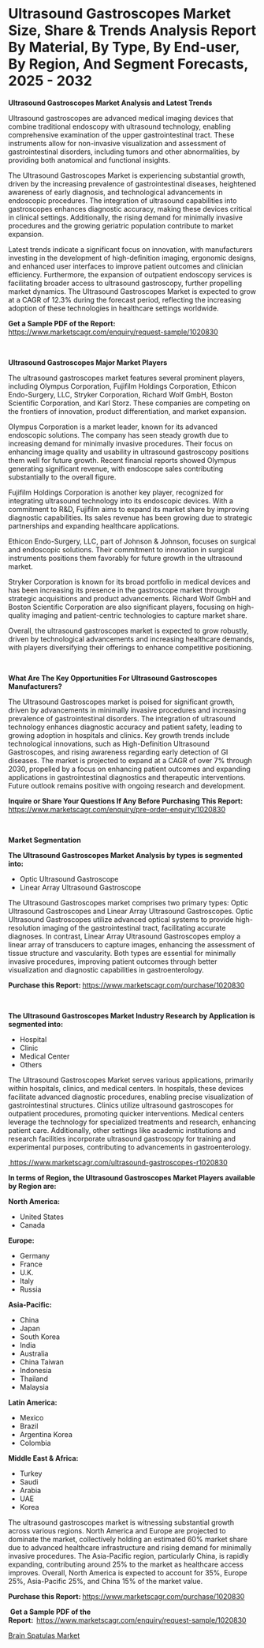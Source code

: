 <p><h1>Ultrasound Gastroscopes Market Size, Share & Trends Analysis Report By Material, By Type, By End-user, By Region, And Segment Forecasts, 2025 - 2032</h1></p><p><strong>Ultrasound Gastroscopes Market Analysis and Latest Trends</strong></p>
<p><p>Ultrasound gastroscopes are advanced medical imaging devices that combine traditional endoscopy with ultrasound technology, enabling comprehensive examination of the upper gastrointestinal tract. These instruments allow for non-invasive visualization and assessment of gastrointestinal disorders, including tumors and other abnormalities, by providing both anatomical and functional insights.</p><p>The Ultrasound Gastroscopes Market is experiencing substantial growth, driven by the increasing prevalence of gastrointestinal diseases, heightened awareness of early diagnosis, and technological advancements in endoscopic procedures. The integration of ultrasound capabilities into gastroscopes enhances diagnostic accuracy, making these devices critical in clinical settings. Additionally, the rising demand for minimally invasive procedures and the growing geriatric population contribute to market expansion.</p><p>Latest trends indicate a significant focus on innovation, with manufacturers investing in the development of high-definition imaging, ergonomic designs, and enhanced user interfaces to improve patient outcomes and clinician efficiency. Furthermore, the expansion of outpatient endoscopy services is facilitating broader access to ultrasound gastroscopy, further propelling market dynamics. The Ultrasound Gastroscopes Market is expected to grow at a CAGR of 12.3% during the forecast period, reflecting the increasing adoption of these technologies in healthcare settings worldwide.</p></p>
<p><strong>Get a Sample PDF of the Report:&nbsp;</strong> <a href="https://www.marketscagr.com/enquiry/request-sample/1020830?utm_campaign=2882&utm_medium=2&utm_source=Github&utm_content=ia&utm_term=04032025&utm_id=ultrasound-gastroscopes">https://www.marketscagr.com/enquiry/request-sample/1020830</a></p>
<p>&nbsp;</p>
<p><strong>Ultrasound Gastroscopes Major Market Players</strong></p>
<p><p>The ultrasound gastroscopes market features several prominent players, including Olympus Corporation, Fujifilm Holdings Corporation, Ethicon Endo-Surgery, LLC, Stryker Corporation, Richard Wolf GmbH, Boston Scientific Corporation, and Karl Storz. These companies are competing on the frontiers of innovation, product differentiation, and market expansion.</p><p>Olympus Corporation is a market leader, known for its advanced endoscopic solutions. The company has seen steady growth due to increasing demand for minimally invasive procedures. Their focus on enhancing image quality and usability in ultrasound gastroscopy positions them well for future growth. Recent financial reports showed Olympus generating significant revenue, with endoscope sales contributing substantially to the overall figure.</p><p>Fujifilm Holdings Corporation is another key player, recognized for integrating ultrasound technology into its endoscopic devices. With a commitment to R&D, Fujifilm aims to expand its market share by improving diagnostic capabilities. Its sales revenue has been growing due to strategic partnerships and expanding healthcare applications.</p><p>Ethicon Endo-Surgery, LLC, part of Johnson & Johnson, focuses on surgical and endoscopic solutions. Their commitment to innovation in surgical instruments positions them favorably for future growth in the ultrasound market.</p><p>Stryker Corporation is known for its broad portfolio in medical devices and has been increasing its presence in the gastroscope market through strategic acquisitions and product advancements. Richard Wolf GmbH and Boston Scientific Corporation are also significant players, focusing on high-quality imaging and patient-centric technologies to capture market share.</p><p>Overall, the ultrasound gastroscopes market is expected to grow robustly, driven by technological advancements and increasing healthcare demands, with players diversifying their offerings to enhance competitive positioning.</p></p>
<p>&nbsp;</p>
<p><strong>What Are The Key Opportunities For Ultrasound Gastroscopes Manufacturers?</strong></p>
<p><p>The Ultrasound Gastroscopes market is poised for significant growth, driven by advancements in minimally invasive procedures and increasing prevalence of gastrointestinal disorders. The integration of ultrasound technology enhances diagnostic accuracy and patient safety, leading to growing adoption in hospitals and clinics. Key growth trends include technological innovations, such as High-Definition Ultrasound Gastroscopes, and rising awareness regarding early detection of GI diseases. The market is projected to expand at a CAGR of over 7% through 2030, propelled by a focus on enhancing patient outcomes and expanding applications in gastrointestinal diagnostics and therapeutic interventions. Future outlook remains positive with ongoing research and development.</p></p>
<p><strong>Inquire or Share Your Questions If Any Before Purchasing This Report:</strong> <a href="https://www.marketscagr.com/enquiry/pre-order-enquiry/1020830?utm_campaign=2882&utm_medium=2&utm_source=Github&utm_content=ia&utm_term=04032025&utm_id=ultrasound-gastroscopes">https://www.marketscagr.com/enquiry/pre-order-enquiry/1020830</a></p>
<p>&nbsp;</p>
<p><strong>Market Segmentation</strong></p>
<p><strong>The Ultrasound Gastroscopes Market Analysis by types is segmented into:</strong></p>
<p><ul><li>Optic Ultrasound Gastroscope</li><li>Linear Array Ultrasound Gastroscope</li></ul></p>
<p><p>The Ultrasound Gastroscopes market comprises two primary types: Optic Ultrasound Gastroscopes and Linear Array Ultrasound Gastroscopes. Optic Ultrasound Gastroscopes utilize advanced optical systems to provide high-resolution imaging of the gastrointestinal tract, facilitating accurate diagnoses. In contrast, Linear Array Ultrasound Gastroscopes employ a linear array of transducers to capture images, enhancing the assessment of tissue structure and vascularity. Both types are essential for minimally invasive procedures, improving patient outcomes through better visualization and diagnostic capabilities in gastroenterology.</p></p>
<p><strong>Purchase this Report:&nbsp;</strong><a href="https://www.marketscagr.com/purchase/1020830?utm_campaign=2882&utm_medium=2&utm_source=Github&utm_content=ia&utm_term=04032025&utm_id=ultrasound-gastroscopes">https://www.marketscagr.com/purchase/1020830</a></p>
<p>&nbsp;</p>
<p><strong>The Ultrasound Gastroscopes Market Industry Research by Application is segmented into:</strong></p>
<p><ul><li>Hospital</li><li>Clinic</li><li>Medical Center</li><li>Others</li></ul></p>
<p><p>The Ultrasound Gastroscopes Market serves various applications, primarily within hospitals, clinics, and medical centers. In hospitals, these devices facilitate advanced diagnostic procedures, enabling precise visualization of gastrointestinal structures. Clinics utilize ultrasound gastroscopes for outpatient procedures, promoting quicker interventions. Medical centers leverage the technology for specialized treatments and research, enhancing patient care. Additionally, other settings like academic institutions and research facilities incorporate ultrasound gastroscopy for training and experimental purposes, contributing to advancements in gastroenterology.</p></p>
<p><a href="https://www.marketscagr.com/ultrasound-gastroscopes-r1020830?utm_campaign=2882&utm_medium=2&utm_source=Github&utm_content=ia&utm_term=04032025&utm_id=ultrasound-gastroscopes">&nbsp;https://www.marketscagr.com/ultrasound-gastroscopes-r1020830</a></p>
<p><strong>In terms of Region, the Ultrasound Gastroscopes Market Players available by Region are:</strong></p>
<p>
    <p> <strong> North America: </strong>
        <ul>
            <li>United States</li>
            <li>Canada</li>
        </ul>
        </p> 
    <p> <strong> Europe: </strong>
        <ul>
            <li>Germany</li>
            <li>France</li>
            <li>U.K.</li>
            <li>Italy</li>
            <li>Russia</li>
        </ul>
        </p> 
    <p> <strong> Asia-Pacific: </strong>
        <ul>
            <li>China</li>
            <li>Japan</li>
            <li>South Korea</li>
            <li>India</li>
            <li>Australia</li>
            <li>China Taiwan</li>
            <li>Indonesia</li>
            <li>Thailand</li>
            <li>Malaysia</li>
        </ul>
        </p> 
    <p> <strong> Latin America: </strong>
        <ul>
            <li>Mexico</li>
            <li>Brazil</li>
            <li>Argentina Korea</li>
            <li>Colombia</li>
        </ul>
        </p> 
    <p> <strong> Middle East & Africa: </strong>
        <ul>
            <li>Turkey</li>
            <li>Saudi</li>
            <li>Arabia</li>
            <li>UAE</li>
            <li>Korea</li>
        </ul>
    </p>
    </p>
<p><p>The ultrasound gastroscopes market is witnessing substantial growth across various regions. North America and Europe are projected to dominate the market, collectively holding an estimated 60% market share due to advanced healthcare infrastructure and rising demand for minimally invasive procedures. The Asia-Pacific region, particularly China, is rapidly expanding, contributing around 25% to the market as healthcare access improves. Overall, North America is expected to account for 35%, Europe 25%, Asia-Pacific 25%, and China 15% of the market value.</p></p>
<p><strong>Purchase this Report: </strong><a href="https://www.marketscagr.com/purchase/1020830?utm_campaign=2882&utm_medium=2&utm_source=Github&utm_content=ia&utm_term=04032025&utm_id=ultrasound-gastroscopes">https://www.marketscagr.com/purchase/1020830</a></p>
<p>&nbsp;<strong>Get a Sample PDF of the Report:&nbsp;&nbsp;</strong><a href="https://www.marketscagr.com/enquiry/request-sample/1020830?utm_campaign=2882&utm_medium=2&utm_source=Github&utm_content=ia&utm_term=04032025&utm_id=ultrasound-gastroscopes">https://www.marketscagr.com/enquiry/request-sample/1020830</a></p>
<p><strong></strong></p>
<p><p><a href="https://github.com/hannajuana198484/Market-Research-Report-List-1/blob/main/brain-spatulas-market.md?utm_campaign=2882&utm_medium=2&utm_source=Github&utm_content=ia&utm_term=04032025&utm_id=ultrasound-gastroscopes">Brain Spatulas Market</a></p></p>